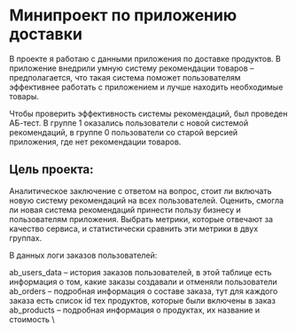 # Минипроект по приложению доставки
В проекте я работаю с данными приложения по доставке продуктов. В приложение внедрили умную систему рекомендации товаров – предполагается, что такая система поможет пользователям эффективнее работать с приложением и лучше находить необходимые товары.

Чтобы проверить эффективность системы рекомендаций, был проведен АБ-тест. В группе 1 оказались пользователи с новой системой рекомендаций, в группе 0 пользователи со старой версией приложения, где нет рекомендации товаров.

## Цель проекта:
Аналитическое заключение с ответом на вопрос, стоит ли включать новую систему рекомендаций на всех пользователей. Оценить, смогла ли новая система рекомендаций принести пользу бизнесу и пользователям приложения. Выбрать метрики, которые отвечают за качество сервиса, и статистически сравнить эти метрики в двух группах.

В данных логи заказов пользователей:

ab_users_data – история заказов пользователей, в этой таблице есть информация о том, какие заказы создавали и отменяли пользователи \
ab_orders – подробная информация о составе заказа, тут для каждого заказа есть список id тех продуктов, которые были включены в заказ \
ab_products – подробная информация о продуктах, их название и стоимость \

